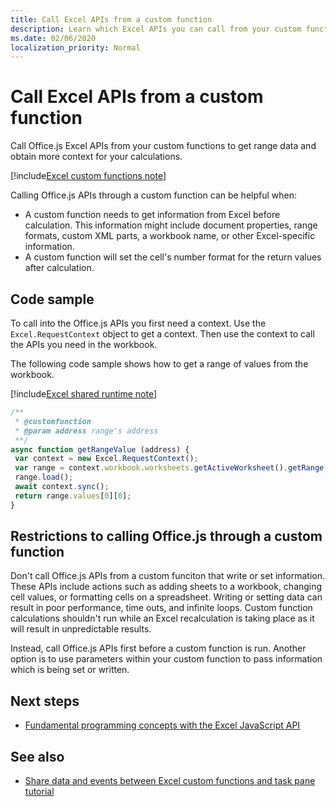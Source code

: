 ```yaml
---
title: Call Excel APIs from a custom function
description: Learn which Excel APIs you can call from your custom function. 
ms.date: 02/06/2020
localization_priority: Normal
---
```


# Call Excel APIs from a custom function

Call Office.js Excel APIs from your custom functions to get range data and obtain more context for your calculations.

[!include[Excel custom functions note](../includes/excel-custom-functions-note.md)]

Calling Office.js APIs through a custom function can be helpful when:

- A custom function needs to get information from Excel before calculation. This information might include document properties, range formats, custom XML parts, a workbook name, or other Excel-specific information.
- A custom function will set the cell's number format for the return values after calculation.

## Code sample

To call into the Office.js APIs you first need a context. Use the `Excel.RequestContext` object to get a context. Then use the context to call the APIs you need in the workbook.

The following code sample shows how to get a range of values from the workbook.

[!include[Excel shared runtime note](../includes/note-requires-shared-runtime.md)]

```JavaScript
/**
 * @customfunction
 * @param address range's address
 **/
async function getRangeValue (address) {
 var context = new Excel.RequestContext();
 var range = context.workbook.worksheets.getActiveWorksheet().getRange(address);
 range.load();
 await context.sync();
 return range.values[0][0];
}
```

## Restrictions to calling Office.js through a custom function

Don't call Office.js APIs from a custom funciton that write or set information. These APIs include actions such as adding sheets to a workbook, changing cell values, or formatting cells on a spreadsheet. Writing or setting data can result in poor performance, time outs, and infinite loops. Custom function calculations shouldn't run while an Excel recalculation is taking place as it will result in unpredictable results.

Instead, call Office.js APIs first before a custom function is run. Another option is to use parameters within your custom function to pass information which is being set or written.

## Next steps

- [Fundamental programming concepts with the Excel JavaScript API](../reference/overview/excel-add-ins-reference-overview.md)

## See also

- [Share data and events between Excel custom functions and task pane tutorial](../tutorials/share-data-and-events-between-custom-functions-and-the-task-pane-tutorial.md)